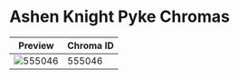 # Ashen Knight Pyke Chromas

| Preview | Chroma ID |
|---------|-----------|
| ![555046](https://raw.communitydragon.org/latest/plugins/rcp-be-lol-game-data/global/default/v1/champion-chroma-images/555/555046.png) | 555046 |